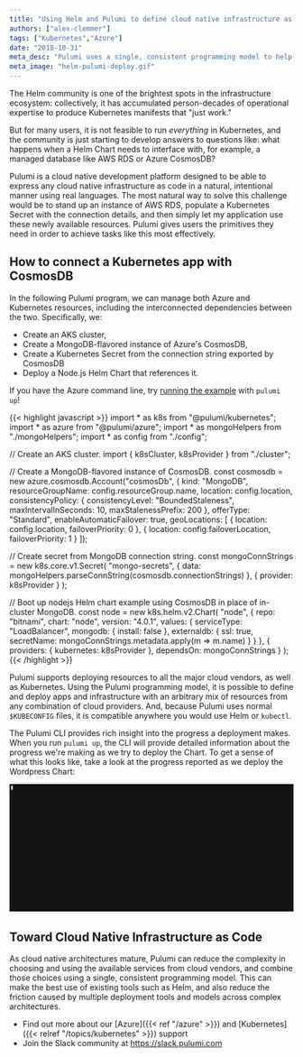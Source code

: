 ```yaml
---
title: "Using Helm and Pulumi to define cloud native infrastructure as code"
authors: ["alex-clemmer"]
tags: ["Kubernetes","Azure"]
date: "2018-10-31"
meta_desc: "Pulumi uses a single, consistent programming model to help reduce the complexity in choosing and using the available services from cloud vendors. In this post, we run a Pulumi program that manages both Azure and Kubernetes resources and dependencies, and deploys a Node.js Helm chart that references a previously created Kubernetes Secret."
meta_image: "helm-pulumi-deploy.gif"
---
```


The Helm community is one of the brightest spots in the infrastructure
ecosystem: collectively, it has accumulated person-decades of
operational expertise to produce Kubernetes manifests that "just work."

But for many users, it is not feasible to run *everything* in
Kubernetes, and the community is just starting to develop answers to
questions like: what happens when a Helm Chart needs to interface with,
for example, a managed database like AWS RDS or Azure CosmosDB?

Pulumi is a cloud native development platform designed to be able to
express any cloud native infrastructure as code in a natural,
intentional manner using real languages. The most natural way to solve
this challenge would be to stand up an instance of AWS RDS, populate a
Kubernetes Secret with the connection details, and then simply let my
application use these newly available resources. Pulumi gives users the
primitives they need in order to achieve tasks like this most
effectively.
<!--more-->

## How to connect a Kubernetes app with CosmosDB

In the following Pulumi program, we can manage both Azure and Kubernetes
resources, including the interconnected dependencies between the two.
Specifically, we:

- Create an AKS cluster,
- Create a MongoDB-flavored instance of Azure's CosmosDB,
- Create a Kubernetes Secret from the connection string exported by
  CosmosDB
- Deploy a Node.js Helm Chart that references it.

If you have the Azure command line, try [running the example](https://github.com/pulumi/examples/tree/master/azure-ts-aks-mean)
with `pulumi up`!

{{< highlight javascript >}}
import * as k8s from "@pulumi/kubernetes";
import * as azure from "@pulumi/azure";
import * as mongoHelpers from "./mongoHelpers";
import * as config from "./config";

// Create an AKS cluster.
import { k8sCluster, k8sProvider } from "./cluster";

// Create a MongoDB-flavored instance of CosmosDB.
const cosmosdb = new azure.cosmosdb.Account("cosmosDb", {
    kind: "MongoDB",
    resourceGroupName: config.resourceGroup.name,
    location: config.location,
    consistencyPolicy: {
        consistencyLevel: "BoundedStaleness",
        maxIntervalInSeconds: 10,
        maxStalenessPrefix: 200
    },
    offerType: "Standard",
    enableAutomaticFailover: true,
    geoLocations: [
        { location: config.location, failoverPriority: 0 },
        { location: config.failoverLocation, failoverPriority: 1 }
    ]);

// Create secret from MongoDB connection string.
const mongoConnStrings = new k8s.core.v1.Secret(
    "mongo-secrets",
    { data: mongoHelpers.parseConnString(cosmosdb.connectionStrings) },
    { provider: k8sProvider }
);

// Boot up nodejs Helm chart example using CosmosDB in place of in-cluster MongoDB.
const node = new k8s.helm.v2.Chart(
    "node",
    {
        repo: "bitnami",
        chart: "node",
        version: "4.0.1",
        values: {
            serviceType: "LoadBalancer",
            mongodb: { install: false },
            externaldb: { ssl: true, secretName: mongoConnStrings.metadata.apply(m => m.name) }
        }
    },
    { providers: { kubernetes: k8sProvider }, dependsOn: mongoConnStrings }
);
{{< /highlight >}}

Pulumi supports deploying resources to all the major cloud vendors, as
well as Kubernetes. Using the Pulumi programming model, it is possible
to define and deploy apps and infrastructure with an arbitrary mix of
resources from any combination of cloud providers. And, because Pulumi
uses normal `$KUBECONFIG` files, it is compatible anywhere you would use
Helm or `kubectl`.

The Pulumi CLI provides rich insight into the progress a deployment
makes. When you run `pulumi up`, the CLI will provide detailed
information about the progress we're making as we try to deploy the
Chart. To get a sense of what this looks like, take a look at the
progress reported as we deploy the Wordpress Chart:

![helm-pulumi-deploy](./helm-pulumi-deploy.gif)

## Toward Cloud Native Infrastructure as Code

As cloud native architectures mature, Pulumi can reduce the complexity
in choosing and using the available services from cloud vendors, and
combine those choices using a single, consistent programming model. This
can make the best use of existing tools such as Helm, and also reduce
the friction caused by multiple deployment tools and models across
complex architectures.

- Find out more about our [Azure]({{< ref "/azure" >}}) and
  [Kubernetes]({{< relref "/topics/kubernetes" >}}) support
- Join the Slack community at <https://slack.pulumi.com> 
